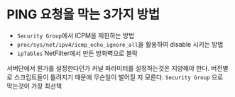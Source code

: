 # PING 요청을 막는 3가지 방법

- `Security Group`에서 ICPM을 제한하는 방법
- `proc/sys/net/ipv4/icmp_echo_ignore_all`을 활용하여 disable 시키는 방법
- `ipTables` NetFilter에서 만든 방화벽으로 블락

서버단에서 뭔가를 설정한다던가 커널 파라미터를 설정하는것은 지양해야 한다.
버전별로 스크립트들이 틀려지기 때문에 무슨일이 벌어질 지 모른다.
`Security Group` 으로 막는것이 가장 최선책
